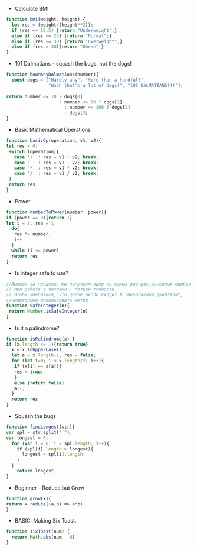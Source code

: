 * Calculate BMI
```javascript
function bmi(weight, height) {
  let res = (weight/(height**2));
  if (res <= 18.5) {return "Underweight";}
  else if (res <= 25) {return "Normal";}
  else if (res <= 30) {return "Overweight";}
  else if (res > 30){return "Obese";}
}
```
* 101 Dalmatians - squash the bugs, not the dogs!
```javascript
function howManyDalmatians(number){  
  const dogs = ["Hardly any", "More than a handful!", 
                "Woah that's a lot of dogs!", "101 DALMATIANS!!!"];  
  
return number <= 10 ? dogs[0] 
                    : number <= 50 ? dogs[1]
                      : number <= 100 ? dogs[2]
                      : dogs[3]
}
```
* Basic Mathematical Operations
```javascript
function basicOp(operation, v1, v2){
let res = 0;
 switch (operation){
   case '+' : res = v1 + v2; break;
   case '-' : res = v1 - v2; break;
   case '*' : res = v1 * v2; break;
   case '/' : res = v1 / v2; break;
 }
 return res
}
```
* Power
```javascript
function numberToPower(number, power){
if (power == 0){return 1}
let i = 1, res = 1;
  do{
   res *= number;
   i++
  }
  while (i <= power)
  return res
}
```
* Is integer safe to use?
```javascript
//Выходя за пределы, мы получаем одну из самых распространенных ошибок
// при работе с числами - потерю точности.
// Чтобы убедиться, что целое число входит в "безопасный диапазон",
//необходимо использовать метод
function SafeInteger(n){
 return Number.isSafeInteger(n)
}
```
* Is it a palindrome?
```javascript
function isPalindrome(x) {
if (x.length <= 1){return true}
  x = x.toUpperCase();
  let a = x.length-1, res = false;
  for (let i=0; i < x.length/2; i++){
   if (x[i] == x[a]){
   res = true;
   }
   else {return false}
   a--;
  }
  return res
}
```
* Squash the bugs
```javascript
function findLongest(str){
var spl = str.split(" ");
var longest = 0;  
  for (var i = 0; i < spl.length; i++){
    if (spl[i].length > longest){
      longest = spl[i].length;
    }
  }
    return longest
}
```
* Beginner - Reduce but Grow
```javascript
function grow(x){
return x.reduce((a,b) => a*b)
}
```
* BASIC: Making Six Toast.
```javascript
function sixToast(num) {
  return Math.abs(num - 6)
}
```